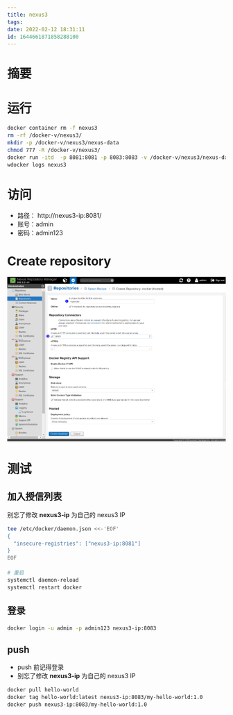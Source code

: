 ```yaml
---
title: nexus3
tags: 
date: 2022-02-12 18:31:11
id: 1644661871858288100
---
```

# 摘要



# 运行

```sh
docker container rm -f nexus3
rm -rf /docker-v/nexus3/
mkdir -p /docker-v/nexus3/nexus-data
chmod 777 -R /docker-v/nexus3/
docker run -itd  -p 8081:8081 -p 8083:8083 -v /docker-v/nexus3/nexus-data:/nexus-data --privileged=true --restart=always --name=nexus3 sonatype/nexus3:3.2.1
wdocker logs nexus3
```

# 访问

- 路径： http://nexus3-ip:8081/
- 账号：admin
- 密码：admin123

# Create repository

![image-20220212203136223](assets/images/image-20220212203136223.png)

# 测试

## 加入授信列表

别忘了修改 **nexus3-ip** 为自己的 nexus3 IP

```sh
tee /etc/docker/daemon.json <<-'EOF'
{
  "insecure-registries": ["nexus3-ip:8081"]
}
EOF

# 重启
systemctl daemon-reload
systemctl restart docker
```

## 登录

```sh
docker login -u admin -p admin123 nexus3-ip:8083
```

## push 

- push 前记得登录
- 别忘了修改 **nexus3-ip** 为自己的 nexus3 IP

```sh
docker pull hello-world
docker tag hello-world:latest nexus3-ip:8083/my-hello-world:1.0
docker push nexus3-ip:8083/my-hello-world:1.0
```























